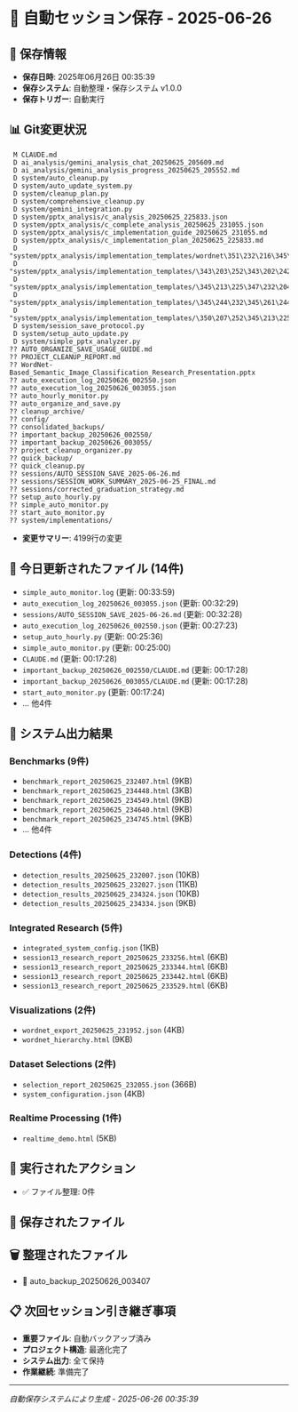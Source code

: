# 🔄 自動セッション保存 - 2025-06-26

## 📅 保存情報
- **保存日時**: 2025年06月26日 00:35:39
- **保存システム**: 自動整理・保存システム v1.0.0
- **保存トリガー**: 自動実行

## 📊 Git変更状況
```
 M CLAUDE.md
 D ai_analysis/gemini_analysis_chat_20250625_205609.md
 D ai_analysis/gemini_analysis_progress_20250625_205552.md
 D system/auto_cleanup.py
 D system/auto_update_system.py
 D system/cleanup_plan.py
 D system/comprehensive_cleanup.py
 D system/gemini_integration.py
 D system/pptx_analysis/c_analysis_20250625_225833.json
 D system/pptx_analysis/c_complete_analysis_20250625_231055.json
 D system/pptx_analysis/c_implementation_guide_20250625_231055.md
 D system/pptx_analysis/c_implementation_plan_20250625_225833.md
 D "system/pptx_analysis/implementation_templates/wordnet\351\232\216\345\261\244\345\217\257\350\246\226\345\214\226\343\202\267\343\202\271\343\203\206\343\203\240.py"
 D "system/pptx_analysis/implementation_templates/\343\203\252\343\202\242\343\203\253\343\202\277\343\202\244\343\203\240\347\224\273\345\203\217\345\207\246\347\220\206\343\202\267\343\202\271\343\203\206\343\203\240.py"
 D "system/pptx_analysis/implementation_templates/\345\213\225\347\232\204\343\203\207\343\203\274\343\202\277\343\202\273\343\203\203\343\203\210\351\201\270\346\212\236\343\202\250\343\203\263\343\202\270\343\203\263.py"
 D "system/pptx_analysis/implementation_templates/\345\244\232\345\261\244\347\211\251\344\275\223\346\244\234\345\207\272\347\265\261\345\220\210api.py"
 D "system/pptx_analysis/implementation_templates/\350\207\252\345\213\225\350\251\225\344\276\241_\343\203\231\343\203\263\343\203\201\343\203\236\343\203\274\343\202\257\343\202\267\343\202\271\343\203\206\343\203\240.py"
 D system/session_save_protocol.py
 D system/setup_auto_update.py
 D system/simple_pptx_analyzer.py
?? AUTO_ORGANIZE_SAVE_USAGE_GUIDE.md
?? PROJECT_CLEANUP_REPORT.md
?? WordNet-Based_Semantic_Image_Classification_Research_Presentation.pptx
?? auto_execution_log_20250626_002550.json
?? auto_execution_log_20250626_003055.json
?? auto_hourly_monitor.py
?? auto_organize_and_save.py
?? cleanup_archive/
?? config/
?? consolidated_backups/
?? important_backup_20250626_002550/
?? important_backup_20250626_003055/
?? project_cleanup_organizer.py
?? quick_backup/
?? quick_cleanup.py
?? sessions/AUTO_SESSION_SAVE_2025-06-26.md
?? sessions/SESSION_WORK_SUMMARY_2025-06-25_FINAL.md
?? sessions/corrected_graduation_strategy.md
?? setup_auto_hourly.py
?? simple_auto_monitor.py
?? start_auto_monitor.py
?? system/implementations/

```
- **変更サマリー**: 4199行の変更

## 📁 今日更新されたファイル (14件)
- `simple_auto_monitor.log` (更新: 00:33:59)
- `auto_execution_log_20250626_003055.json` (更新: 00:32:29)
- `sessions/AUTO_SESSION_SAVE_2025-06-26.md` (更新: 00:32:28)
- `auto_execution_log_20250626_002550.json` (更新: 00:27:23)
- `setup_auto_hourly.py` (更新: 00:25:36)
- `simple_auto_monitor.py` (更新: 00:25:00)
- `CLAUDE.md` (更新: 00:17:28)
- `important_backup_20250626_002550/CLAUDE.md` (更新: 00:17:28)
- `important_backup_20250626_003055/CLAUDE.md` (更新: 00:17:28)
- `start_auto_monitor.py` (更新: 00:17:24)
- ... 他4件

## 🔧 システム出力結果

### Benchmarks (9件)
- `benchmark_report_20250625_232407.html` (9KB)
- `benchmark_report_20250625_234448.html` (3KB)
- `benchmark_report_20250625_234549.html` (9KB)
- `benchmark_report_20250625_234640.html` (9KB)
- `benchmark_report_20250625_234745.html` (9KB)
- ... 他4件

### Detections (4件)
- `detection_results_20250625_232007.json` (10KB)
- `detection_results_20250625_232027.json` (11KB)
- `detection_results_20250625_234324.json` (10KB)
- `detection_results_20250625_234334.json` (9KB)

### Integrated Research (5件)
- `integrated_system_config.json` (1KB)
- `session13_research_report_20250625_233256.html` (6KB)
- `session13_research_report_20250625_233344.html` (6KB)
- `session13_research_report_20250625_233442.html` (6KB)
- `session13_research_report_20250625_233529.html` (6KB)

### Visualizations (2件)
- `wordnet_export_20250625_231952.json` (4KB)
- `wordnet_hierarchy.html` (9KB)

### Dataset Selections (2件)
- `selection_report_20250625_232055.json` (366B)
- `system_configuration.json` (4KB)

### Realtime Processing (1件)
- `realtime_demo.html` (5KB)

## 🎯 実行されたアクション
- ✅ ファイル整理: 0件

## 💾 保存されたファイル

## 🗑️ 整理されたファイル
- 🧹 auto_backup_20250626_003407

## 📋 次回セッション引き継ぎ事項
- **重要ファイル**: 自動バックアップ済み
- **プロジェクト構造**: 最適化完了
- **システム出力**: 全て保持
- **作業継続**: 準備完了

---
*自動保存システムにより生成 - 2025-06-26 00:35:39*

